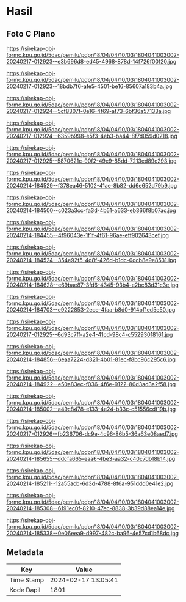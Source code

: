 # Hasil

## Foto C Plano

https://sirekap-obj-formc.kpu.go.id/5dac/pemilu/pdpr/18/04/04/10/03/1804041003002-20240217-012923--e3b696d8-ed45-4968-878d-14f726f00f20.jpg

https://sirekap-obj-formc.kpu.go.id/5dac/pemilu/pdpr/18/04/04/10/03/1804041003002-20240217-012923--18bdb7f6-afe5-4501-be16-85607a183b4a.jpg

https://sirekap-obj-formc.kpu.go.id/5dac/pemilu/pdpr/18/04/04/10/03/1804041003002-20240217-012924--5cf8307f-0e16-4f69-af73-6bf36a57133a.jpg

https://sirekap-obj-formc.kpu.go.id/5dac/pemilu/pdpr/18/04/04/10/03/1804041003002-20240217-012924--6359b998-e5f3-4eb3-ba44-8f7d059d0218.jpg

https://sirekap-obj-formc.kpu.go.id/5dac/pemilu/pdpr/18/04/04/10/03/1804041003002-20240217-012925--5870621c-90f2-49e9-85dd-7213ed89c293.jpg

https://sirekap-obj-formc.kpu.go.id/5dac/pemilu/pdpr/18/04/04/10/03/1804041003002-20240214-184529--f378ea46-5102-41ae-8b82-dd6e652d79b9.jpg

https://sirekap-obj-formc.kpu.go.id/5dac/pemilu/pdpr/18/04/04/10/03/1804041003002-20240214-184500--c023a3cc-fa3d-4b51-a633-eb366f8b07ac.jpg

https://sirekap-obj-formc.kpu.go.id/5dac/pemilu/pdpr/18/04/04/10/03/1804041003002-20240214-184455--4f96043e-1f1f-4f61-96ae-eff902643cef.jpg

https://sirekap-obj-formc.kpu.go.id/5dac/pemilu/pdpr/18/04/04/10/03/1804041003002-20240214-184524--354e92f5-4d8f-426d-b1dc-0dcb8e9e8531.jpg

https://sirekap-obj-formc.kpu.go.id/5dac/pemilu/pdpr/18/04/04/10/03/1804041003002-20240214-184628--e69bae87-3fd6-4345-93b4-e2bc83d31c3e.jpg

https://sirekap-obj-formc.kpu.go.id/5dac/pemilu/pdpr/18/04/04/10/03/1804041003002-20240214-184703--e9222853-2ece-4faa-b8d0-914bf1ed5e50.jpg

https://sirekap-obj-formc.kpu.go.id/5dac/pemilu/pdpr/18/04/04/10/03/1804041003002-20240217-012925--6d93c7ff-a2e4-41cd-98c4-c55293018161.jpg

https://sirekap-obj-formc.kpu.go.id/5dac/pemilu/pdpr/18/04/04/10/03/1804041003002-20240214-184856--6eaa7224-d321-4b01-81ec-f8bc96c295c6.jpg

https://sirekap-obj-formc.kpu.go.id/5dac/pemilu/pdpr/18/04/04/10/03/1804041003002-20240214-184922--e50a83ec-f036-4f6e-9122-80d3ad3a2f58.jpg

https://sirekap-obj-formc.kpu.go.id/5dac/pemilu/pdpr/18/04/04/10/03/1804041003002-20240214-185002--a49c8478-e133-4e24-b33c-c51556cdf19b.jpg

https://sirekap-obj-formc.kpu.go.id/5dac/pemilu/pdpr/18/04/04/10/03/1804041003002-20240217-012926--fb236706-dc9e-4c96-86b5-36a63e08aed7.jpg

https://sirekap-obj-formc.kpu.go.id/5dac/pemilu/pdpr/18/04/04/10/03/1804041003002-20240214-185655--ddcfa665-eaa6-4be3-aa32-c40c7db18b14.jpg

https://sirekap-obj-formc.kpu.go.id/5dac/pemilu/pdpr/18/04/04/10/03/1804041003002-20240214-185211--12a55acb-6d3d-4788-8f6a-951ddd0e41e2.jpg

https://sirekap-obj-formc.kpu.go.id/5dac/pemilu/pdpr/18/04/04/10/03/1804041003002-20240214-185308--6191ec0f-8210-47ec-8838-3b39d88ea14e.jpg

https://sirekap-obj-formc.kpu.go.id/5dac/pemilu/pdpr/18/04/04/10/03/1804041003002-20240214-185338--0e06eea9-d997-482c-ba96-4e57cd1b68dc.jpg


## Metadata

| Key        | Value               |
| ---------- | ------------------- |
| Time Stamp | 2024-02-17 13:05:41 |
| Kode Dapil | 1801                |



